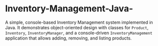# Inventory-Management-Java-
A simple, console-based Inventory Management system implemented in Java. It demonstrates object-oriented design with classes for `Product`, `Inventory`, `InventoryManager`, and a console-driven `InventoryManagement` application that allows adding, removing, and listing products.
